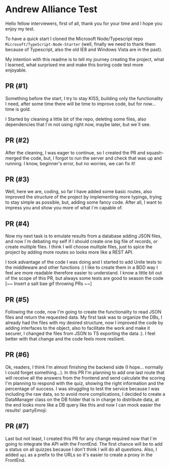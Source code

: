 # Andrew Alliance Test
Hello fellow interviewers, first of all, thank you for your time and I hope you enjoy my test.

To have a quick start I cloned the Microsoft Node/Typescript repo `Microsoft/TypeScript-Node-Starter` (well, finally we need to thank them because of Typescript, also the old IE8 and Windows Vista are in the past).

My intention with this readme is to tell my journey creating the project, what I learned, what surprised me and make this boring code test more enjoyable.

## PR (#1)
Something before the start, I try to stay KISS, building only the functionality I need, after some time there will be time to improve code, but for now... time is gold.

I Started by cleaning a little bit of the repo, deleting some files, also dependencies that I´m not using right now, maybe later, but we´ll see. 

## PR (#2)
After the cleaning, I was eager to continue, so I created the PR and squash-merged the code, but, I forgot to run the server and check that was up and running. I know, beginner's error, but no worries, we can fix it!

## PR (#3)
Well, here we are, coding, so far I have added some basic routes, also improved the structure of the project by implementing more typings, trying to stay simple as possible, but, adding some fancy code. After all, I want to impress you and show you more of what I´m capable of.

## PR (#4)
Now my next task is to emulate results from a database adding JSON files, and now I´m debating my self if I should create one big file of records, or create multiple files. I think I will choose multiple files, just to spice the project by adding more routes so looks more like a REST API.

I took advantage of the code I was doing and I started to add Unite tests to the middleware and other functions :) I like to create them in a BDD way I feel are more readable therefore easier to understand. I know a little bit out of the scope of this PR, but always some tests are good to season the code [~~ Insert a salt bae gif throwing PRs ~~]

## PR (#5)
Following the code, now I'm going to create the functionality to read JSON files and return the requested data.
My first task was to organize the DBs, I already had the files with my desired structure, now I improved the code by adding interfaces to the object, also to facilitate the work and make it securer,  I changed the files from JSON to TS exporting the data :). I feel better with that change and the code feels more resilient.

## PR (#6)
Ok, readers, I think I'm almost finishing the backend side (I hope... normally I could forget something...). In this PR I'm planning to add one last route that will receive all the answers from the frontend and send calculate the scoring I'm planning to respond with the quiz, showing the right information and the percentage of success.
I was struggling to test the service because I was including the raw data, so to avoid more complications, I decided to create a DataManager class on the DB folder that is in charge to distribute data, at the end looks more like a DB query like this and now I can mock easier the results! :partyEmoji: 

## PR (#7)
Last but not least, I created this PR for any change required now that I´m going to integrate the API with the FrontEnd.
The first chance will be to add a status on all quizzes because I don't think I will do all questions.
Also, I added `api` as a prefix to the URLs so it's easier to create a proxy in the FrontEnd. 